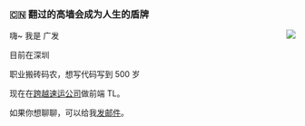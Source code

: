 ### :cn:  翻过的高墙会成为人生的盾牌

<img align="right" src="https://github-readme-stats.vercel.app/api?username=huanggungfa&show_icons=true&icon_color=0366d6&text_color=24292e&bg_color=ffffff&hide_title=true&count_private=true" />

嗨~ 我是 广发

目前在深圳

职业搬砖码农，想写代码写到 500 岁

现在在[跨越速运公司](https://www.ky-express.com)做前端 TL。

如果你想聊聊，可以给我[发邮件](mailto:1454556135@qq.com)。
